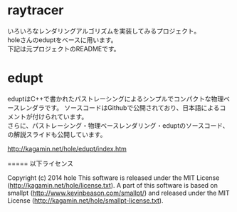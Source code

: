 raytracer
=====

いろいろなレンダリングアルゴリズムを実装してみるプロジェクト。  
holeさんのeduptをベースに用います。  
下記は元プロジェクトのREADMEです。


edupt
=====

eduptはC++で書かれたパストレーシングによるシンプルでコンパクトな物理ベースレンダラです。 ソースコードはGithubで公開されており、日本語によるコメントが付けられています。  
さらに、パストレーシング・物理ベースレンダリング・eduptのソースコード、の解説スライドも公開しています。 

http://kagamin.net/hole/edupt/index.htm

=====
以下ライセンス

Copyright (c) 2014 hole
This software is released under the MIT License (http://kagamin.net/hole/license.txt).
A part of this software is based on smallpt (http://www.kevinbeason.com/smallpt/) and
released under the MIT License (http://kagamin.net/hole/smallpt-license.txt).
